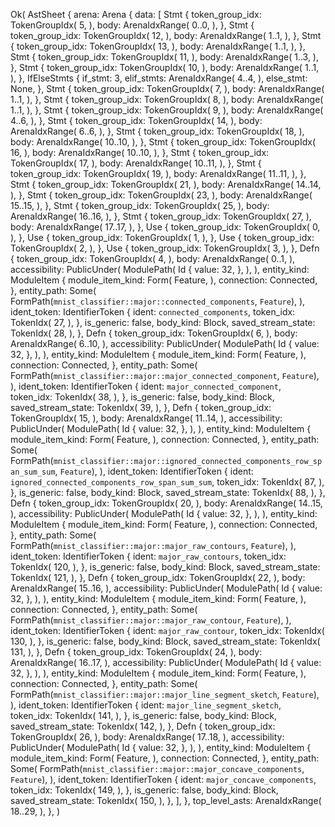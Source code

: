 Ok(
    AstSheet {
        arena: Arena {
            data: [
                Stmt {
                    token_group_idx: TokenGroupIdx(
                        5,
                    ),
                    body: ArenaIdxRange(
                        0..0,
                    ),
                },
                Stmt {
                    token_group_idx: TokenGroupIdx(
                        12,
                    ),
                    body: ArenaIdxRange(
                        1..1,
                    ),
                },
                Stmt {
                    token_group_idx: TokenGroupIdx(
                        13,
                    ),
                    body: ArenaIdxRange(
                        1..1,
                    ),
                },
                Stmt {
                    token_group_idx: TokenGroupIdx(
                        11,
                    ),
                    body: ArenaIdxRange(
                        1..3,
                    ),
                },
                Stmt {
                    token_group_idx: TokenGroupIdx(
                        10,
                    ),
                    body: ArenaIdxRange(
                        1..1,
                    ),
                },
                IfElseStmts {
                    if_stmt: 3,
                    elif_stmts: ArenaIdxRange(
                        4..4,
                    ),
                    else_stmt: None,
                },
                Stmt {
                    token_group_idx: TokenGroupIdx(
                        7,
                    ),
                    body: ArenaIdxRange(
                        1..1,
                    ),
                },
                Stmt {
                    token_group_idx: TokenGroupIdx(
                        8,
                    ),
                    body: ArenaIdxRange(
                        1..1,
                    ),
                },
                Stmt {
                    token_group_idx: TokenGroupIdx(
                        9,
                    ),
                    body: ArenaIdxRange(
                        4..6,
                    ),
                },
                Stmt {
                    token_group_idx: TokenGroupIdx(
                        14,
                    ),
                    body: ArenaIdxRange(
                        6..6,
                    ),
                },
                Stmt {
                    token_group_idx: TokenGroupIdx(
                        18,
                    ),
                    body: ArenaIdxRange(
                        10..10,
                    ),
                },
                Stmt {
                    token_group_idx: TokenGroupIdx(
                        16,
                    ),
                    body: ArenaIdxRange(
                        10..10,
                    ),
                },
                Stmt {
                    token_group_idx: TokenGroupIdx(
                        17,
                    ),
                    body: ArenaIdxRange(
                        10..11,
                    ),
                },
                Stmt {
                    token_group_idx: TokenGroupIdx(
                        19,
                    ),
                    body: ArenaIdxRange(
                        11..11,
                    ),
                },
                Stmt {
                    token_group_idx: TokenGroupIdx(
                        21,
                    ),
                    body: ArenaIdxRange(
                        14..14,
                    ),
                },
                Stmt {
                    token_group_idx: TokenGroupIdx(
                        23,
                    ),
                    body: ArenaIdxRange(
                        15..15,
                    ),
                },
                Stmt {
                    token_group_idx: TokenGroupIdx(
                        25,
                    ),
                    body: ArenaIdxRange(
                        16..16,
                    ),
                },
                Stmt {
                    token_group_idx: TokenGroupIdx(
                        27,
                    ),
                    body: ArenaIdxRange(
                        17..17,
                    ),
                },
                Use {
                    token_group_idx: TokenGroupIdx(
                        0,
                    ),
                },
                Use {
                    token_group_idx: TokenGroupIdx(
                        1,
                    ),
                },
                Use {
                    token_group_idx: TokenGroupIdx(
                        2,
                    ),
                },
                Use {
                    token_group_idx: TokenGroupIdx(
                        3,
                    ),
                },
                Defn {
                    token_group_idx: TokenGroupIdx(
                        4,
                    ),
                    body: ArenaIdxRange(
                        0..1,
                    ),
                    accessibility: PublicUnder(
                        ModulePath(
                            Id {
                                value: 32,
                            },
                        ),
                    ),
                    entity_kind: ModuleItem {
                        module_item_kind: Form(
                            Feature,
                        ),
                        connection: Connected,
                    },
                    entity_path: Some(
                        FormPath(`mnist_classifier::major::connected_components`, `Feature`),
                    ),
                    ident_token: IdentifierToken {
                        ident: `connected_components`,
                        token_idx: TokenIdx(
                            27,
                        ),
                    },
                    is_generic: false,
                    body_kind: Block,
                    saved_stream_state: TokenIdx(
                        28,
                    ),
                },
                Defn {
                    token_group_idx: TokenGroupIdx(
                        6,
                    ),
                    body: ArenaIdxRange(
                        6..10,
                    ),
                    accessibility: PublicUnder(
                        ModulePath(
                            Id {
                                value: 32,
                            },
                        ),
                    ),
                    entity_kind: ModuleItem {
                        module_item_kind: Form(
                            Feature,
                        ),
                        connection: Connected,
                    },
                    entity_path: Some(
                        FormPath(`mnist_classifier::major::major_connected_component`, `Feature`),
                    ),
                    ident_token: IdentifierToken {
                        ident: `major_connected_component`,
                        token_idx: TokenIdx(
                            38,
                        ),
                    },
                    is_generic: false,
                    body_kind: Block,
                    saved_stream_state: TokenIdx(
                        39,
                    ),
                },
                Defn {
                    token_group_idx: TokenGroupIdx(
                        15,
                    ),
                    body: ArenaIdxRange(
                        11..14,
                    ),
                    accessibility: PublicUnder(
                        ModulePath(
                            Id {
                                value: 32,
                            },
                        ),
                    ),
                    entity_kind: ModuleItem {
                        module_item_kind: Form(
                            Feature,
                        ),
                        connection: Connected,
                    },
                    entity_path: Some(
                        FormPath(`mnist_classifier::major::ignored_connected_components_row_span_sum_sum`, `Feature`),
                    ),
                    ident_token: IdentifierToken {
                        ident: `ignored_connected_components_row_span_sum_sum`,
                        token_idx: TokenIdx(
                            87,
                        ),
                    },
                    is_generic: false,
                    body_kind: Block,
                    saved_stream_state: TokenIdx(
                        88,
                    ),
                },
                Defn {
                    token_group_idx: TokenGroupIdx(
                        20,
                    ),
                    body: ArenaIdxRange(
                        14..15,
                    ),
                    accessibility: PublicUnder(
                        ModulePath(
                            Id {
                                value: 32,
                            },
                        ),
                    ),
                    entity_kind: ModuleItem {
                        module_item_kind: Form(
                            Feature,
                        ),
                        connection: Connected,
                    },
                    entity_path: Some(
                        FormPath(`mnist_classifier::major::major_raw_contours`, `Feature`),
                    ),
                    ident_token: IdentifierToken {
                        ident: `major_raw_contours`,
                        token_idx: TokenIdx(
                            120,
                        ),
                    },
                    is_generic: false,
                    body_kind: Block,
                    saved_stream_state: TokenIdx(
                        121,
                    ),
                },
                Defn {
                    token_group_idx: TokenGroupIdx(
                        22,
                    ),
                    body: ArenaIdxRange(
                        15..16,
                    ),
                    accessibility: PublicUnder(
                        ModulePath(
                            Id {
                                value: 32,
                            },
                        ),
                    ),
                    entity_kind: ModuleItem {
                        module_item_kind: Form(
                            Feature,
                        ),
                        connection: Connected,
                    },
                    entity_path: Some(
                        FormPath(`mnist_classifier::major::major_raw_contour`, `Feature`),
                    ),
                    ident_token: IdentifierToken {
                        ident: `major_raw_contour`,
                        token_idx: TokenIdx(
                            130,
                        ),
                    },
                    is_generic: false,
                    body_kind: Block,
                    saved_stream_state: TokenIdx(
                        131,
                    ),
                },
                Defn {
                    token_group_idx: TokenGroupIdx(
                        24,
                    ),
                    body: ArenaIdxRange(
                        16..17,
                    ),
                    accessibility: PublicUnder(
                        ModulePath(
                            Id {
                                value: 32,
                            },
                        ),
                    ),
                    entity_kind: ModuleItem {
                        module_item_kind: Form(
                            Feature,
                        ),
                        connection: Connected,
                    },
                    entity_path: Some(
                        FormPath(`mnist_classifier::major::major_line_segment_sketch`, `Feature`),
                    ),
                    ident_token: IdentifierToken {
                        ident: `major_line_segment_sketch`,
                        token_idx: TokenIdx(
                            141,
                        ),
                    },
                    is_generic: false,
                    body_kind: Block,
                    saved_stream_state: TokenIdx(
                        142,
                    ),
                },
                Defn {
                    token_group_idx: TokenGroupIdx(
                        26,
                    ),
                    body: ArenaIdxRange(
                        17..18,
                    ),
                    accessibility: PublicUnder(
                        ModulePath(
                            Id {
                                value: 32,
                            },
                        ),
                    ),
                    entity_kind: ModuleItem {
                        module_item_kind: Form(
                            Feature,
                        ),
                        connection: Connected,
                    },
                    entity_path: Some(
                        FormPath(`mnist_classifier::major::major_concave_components`, `Feature`),
                    ),
                    ident_token: IdentifierToken {
                        ident: `major_concave_components`,
                        token_idx: TokenIdx(
                            149,
                        ),
                    },
                    is_generic: false,
                    body_kind: Block,
                    saved_stream_state: TokenIdx(
                        150,
                    ),
                },
            ],
        },
        top_level_asts: ArenaIdxRange(
            18..29,
        ),
    },
)